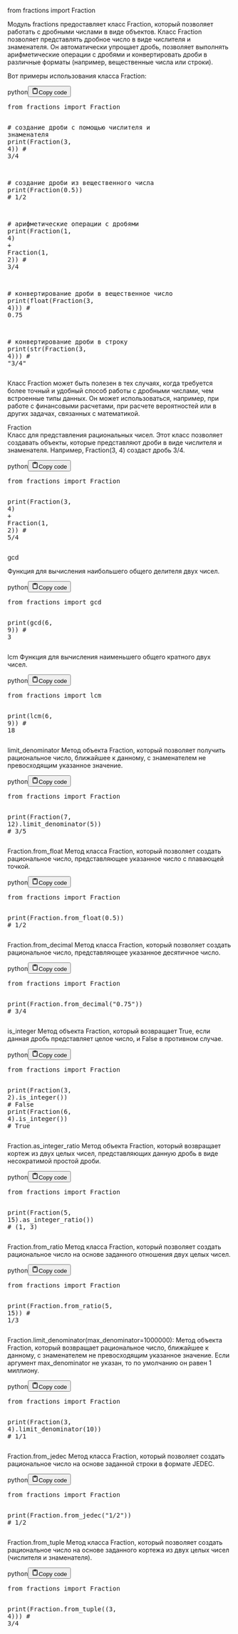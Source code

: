 <p>from fractions import Fraction</p>
<p>Модуль fractions предоставляет класс Fraction, который позволяет работать с дробными числами в виде объектов.
Класс Fraction позволяет представлять дробное число в виде числителя и знаменателя. 
Он автоматически упрощает дробь, позволяет выполнять арифметические операции с дробями 
и конвертировать дроби в различные форматы (например, вещественные числа или строки).</p>
<p>Вот примеры использования класса Fraction:</p>
<div class="code_element"><div class="lang_line"><text>python</text><button class="copy_code_button" onclick="CopyCode(this)"><svg style="width: 1.2em;height: 1.2em;" aria-hidden="true" xmlns="http://www.w3.org/2000/svg" fill="none" viewBox="0 0 24 24"><path stroke="currentColor" stroke-linecap="round" stroke-linejoin="round" stroke-width="2" d="M15 4h3a1 1 0 0 1 1 1v15a1 1 0 0 1-1 1H6a1 1 0 0 1-1-1V5a1 1 0 0 1 1-1h3m0 3h6m-5-4v4h4V3h-4Z"/></svg><text>Copy code</text></button></div><div class="code language-python"><div class="highlight"><pre><span></span><span class="kn">from</span> <span class="nn">fractions</span> <span class="kn">import</span> <span class="n">Fraction</span>

<span class="c1"># создание дроби с помощью числителя и знаменателя</span>
<span class="nb">print</span><span class="p">(</span><span class="n">Fraction</span><span class="p">(</span><span class="mi">3</span><span class="p">,</span> <span class="mi">4</span><span class="p">))</span>    <span class="c1"># 3/4</span>

<span class="c1"># создание дроби из вещественного числа</span>
<span class="nb">print</span><span class="p">(</span><span class="n">Fraction</span><span class="p">(</span><span class="mf">0.5</span><span class="p">))</span>    <span class="c1"># 1/2</span>

<span class="c1"># арифметические операции с дробями</span>
<span class="nb">print</span><span class="p">(</span><span class="n">Fraction</span><span class="p">(</span><span class="mi">1</span><span class="p">,</span> <span class="mi">4</span><span class="p">)</span> <span class="o">+</span> <span class="n">Fraction</span><span class="p">(</span><span class="mi">1</span><span class="p">,</span> <span class="mi">2</span><span class="p">))</span>    <span class="c1"># 3/4</span>

<span class="c1"># конвертирование дроби в вещественное число</span>
<span class="nb">print</span><span class="p">(</span><span class="nb">float</span><span class="p">(</span><span class="n">Fraction</span><span class="p">(</span><span class="mi">3</span><span class="p">,</span> <span class="mi">4</span><span class="p">)))</span>    <span class="c1"># 0.75</span>

<span class="c1"># конвертирование дроби в строку</span>
<span class="nb">print</span><span class="p">(</span><span class="nb">str</span><span class="p">(</span><span class="n">Fraction</span><span class="p">(</span><span class="mi">3</span><span class="p">,</span> <span class="mi">4</span><span class="p">)))</span>    <span class="c1"># &quot;3/4&quot;</span>
</pre></div></div></div>

<p>Класс Fraction может быть полезен в тех случаях, когда требуется более точный 
и удобный способ работы с дробными числами, чем встроенные типы данных. 
Он может использоваться, например, при работе с финансовыми расчетами, 
при расчете вероятностей или в других задачах, связанных с математикой.</p>
<p>Fraction <br />
Класс для представления рациональных чисел. 
Этот класс позволяет создавать объекты, которые представляют дроби в виде числителя и знаменателя. 
Например, Fraction(3, 4) создаст дробь 3/4.</p>
<div class="code_element"><div class="lang_line"><text>python</text><button class="copy_code_button" onclick="CopyCode(this)"><svg style="width: 1.2em;height: 1.2em;" aria-hidden="true" xmlns="http://www.w3.org/2000/svg" fill="none" viewBox="0 0 24 24"><path stroke="currentColor" stroke-linecap="round" stroke-linejoin="round" stroke-width="2" d="M15 4h3a1 1 0 0 1 1 1v15a1 1 0 0 1-1 1H6a1 1 0 0 1-1-1V5a1 1 0 0 1 1-1h3m0 3h6m-5-4v4h4V3h-4Z"/></svg><text>Copy code</text></button></div><div class="code language-python"><div class="highlight"><pre><span></span><span class="kn">from</span> <span class="nn">fractions</span> <span class="kn">import</span> <span class="n">Fraction</span>

<span class="nb">print</span><span class="p">(</span><span class="n">Fraction</span><span class="p">(</span><span class="mi">3</span><span class="p">,</span> <span class="mi">4</span><span class="p">)</span> <span class="o">+</span> <span class="n">Fraction</span><span class="p">(</span><span class="mi">1</span><span class="p">,</span> <span class="mi">2</span><span class="p">))</span>  <span class="c1"># 5/4</span>
</pre></div></div></div>

<p>gcd</p>
<p>Функция для вычисления наибольшего общего делителя двух чисел.</p>
<div class="code_element"><div class="lang_line"><text>python</text><button class="copy_code_button" onclick="CopyCode(this)"><svg style="width: 1.2em;height: 1.2em;" aria-hidden="true" xmlns="http://www.w3.org/2000/svg" fill="none" viewBox="0 0 24 24"><path stroke="currentColor" stroke-linecap="round" stroke-linejoin="round" stroke-width="2" d="M15 4h3a1 1 0 0 1 1 1v15a1 1 0 0 1-1 1H6a1 1 0 0 1-1-1V5a1 1 0 0 1 1-1h3m0 3h6m-5-4v4h4V3h-4Z"/></svg><text>Copy code</text></button></div><div class="code language-python"><div class="highlight"><pre><span></span><span class="kn">from</span> <span class="nn">fractions</span> <span class="kn">import</span> <span class="n">gcd</span>

<span class="nb">print</span><span class="p">(</span><span class="n">gcd</span><span class="p">(</span><span class="mi">6</span><span class="p">,</span> <span class="mi">9</span><span class="p">))</span>  <span class="c1"># 3</span>
</pre></div></div></div>

<p>lcm
Функция для вычисления наименьшего общего кратного двух чисел.</p>
<div class="code_element"><div class="lang_line"><text>python</text><button class="copy_code_button" onclick="CopyCode(this)"><svg style="width: 1.2em;height: 1.2em;" aria-hidden="true" xmlns="http://www.w3.org/2000/svg" fill="none" viewBox="0 0 24 24"><path stroke="currentColor" stroke-linecap="round" stroke-linejoin="round" stroke-width="2" d="M15 4h3a1 1 0 0 1 1 1v15a1 1 0 0 1-1 1H6a1 1 0 0 1-1-1V5a1 1 0 0 1 1-1h3m0 3h6m-5-4v4h4V3h-4Z"/></svg><text>Copy code</text></button></div><div class="code language-python"><div class="highlight"><pre><span></span><span class="kn">from</span> <span class="nn">fractions</span> <span class="kn">import</span> <span class="n">lcm</span>

<span class="nb">print</span><span class="p">(</span><span class="n">lcm</span><span class="p">(</span><span class="mi">6</span><span class="p">,</span> <span class="mi">9</span><span class="p">))</span>  <span class="c1"># 18</span>
</pre></div></div></div>

<p>limit_denominator
Метод объекта Fraction, который позволяет получить рациональное число, 
ближайшее к данному, с знаменателем не превосходящим указанное значение.</p>
<div class="code_element"><div class="lang_line"><text>python</text><button class="copy_code_button" onclick="CopyCode(this)"><svg style="width: 1.2em;height: 1.2em;" aria-hidden="true" xmlns="http://www.w3.org/2000/svg" fill="none" viewBox="0 0 24 24"><path stroke="currentColor" stroke-linecap="round" stroke-linejoin="round" stroke-width="2" d="M15 4h3a1 1 0 0 1 1 1v15a1 1 0 0 1-1 1H6a1 1 0 0 1-1-1V5a1 1 0 0 1 1-1h3m0 3h6m-5-4v4h4V3h-4Z"/></svg><text>Copy code</text></button></div><div class="code language-python"><div class="highlight"><pre><span></span><span class="kn">from</span> <span class="nn">fractions</span> <span class="kn">import</span> <span class="n">Fraction</span>

<span class="nb">print</span><span class="p">(</span><span class="n">Fraction</span><span class="p">(</span><span class="mi">7</span><span class="p">,</span> <span class="mi">12</span><span class="p">)</span><span class="o">.</span><span class="n">limit_denominator</span><span class="p">(</span><span class="mi">5</span><span class="p">))</span>  <span class="c1"># 3/5</span>
</pre></div></div></div>

<p>Fraction.from_float
Метод класса Fraction, который позволяет создать рациональное число, 
представляющее указанное число с плавающей точкой.</p>
<div class="code_element"><div class="lang_line"><text>python</text><button class="copy_code_button" onclick="CopyCode(this)"><svg style="width: 1.2em;height: 1.2em;" aria-hidden="true" xmlns="http://www.w3.org/2000/svg" fill="none" viewBox="0 0 24 24"><path stroke="currentColor" stroke-linecap="round" stroke-linejoin="round" stroke-width="2" d="M15 4h3a1 1 0 0 1 1 1v15a1 1 0 0 1-1 1H6a1 1 0 0 1-1-1V5a1 1 0 0 1 1-1h3m0 3h6m-5-4v4h4V3h-4Z"/></svg><text>Copy code</text></button></div><div class="code language-python"><div class="highlight"><pre><span></span><span class="kn">from</span> <span class="nn">fractions</span> <span class="kn">import</span> <span class="n">Fraction</span>

<span class="nb">print</span><span class="p">(</span><span class="n">Fraction</span><span class="o">.</span><span class="n">from_float</span><span class="p">(</span><span class="mf">0.5</span><span class="p">))</span>  <span class="c1"># 1/2</span>
</pre></div></div></div>

<p>Fraction.from_decimal
Метод класса Fraction, который позволяет создать рациональное число, представляющее указанное десятичное число.</p>
<div class="code_element"><div class="lang_line"><text>python</text><button class="copy_code_button" onclick="CopyCode(this)"><svg style="width: 1.2em;height: 1.2em;" aria-hidden="true" xmlns="http://www.w3.org/2000/svg" fill="none" viewBox="0 0 24 24"><path stroke="currentColor" stroke-linecap="round" stroke-linejoin="round" stroke-width="2" d="M15 4h3a1 1 0 0 1 1 1v15a1 1 0 0 1-1 1H6a1 1 0 0 1-1-1V5a1 1 0 0 1 1-1h3m0 3h6m-5-4v4h4V3h-4Z"/></svg><text>Copy code</text></button></div><div class="code language-python"><div class="highlight"><pre><span></span><span class="kn">from</span> <span class="nn">fractions</span> <span class="kn">import</span> <span class="n">Fraction</span>

<span class="nb">print</span><span class="p">(</span><span class="n">Fraction</span><span class="o">.</span><span class="n">from_decimal</span><span class="p">(</span><span class="s2">&quot;0.75&quot;</span><span class="p">))</span>  <span class="c1"># 3/4</span>
</pre></div></div></div>

<p>is_integer
Метод объекта Fraction, который возвращает True, если данная дробь представляет целое число, и False в противном случае.</p>
<div class="code_element"><div class="lang_line"><text>python</text><button class="copy_code_button" onclick="CopyCode(this)"><svg style="width: 1.2em;height: 1.2em;" aria-hidden="true" xmlns="http://www.w3.org/2000/svg" fill="none" viewBox="0 0 24 24"><path stroke="currentColor" stroke-linecap="round" stroke-linejoin="round" stroke-width="2" d="M15 4h3a1 1 0 0 1 1 1v15a1 1 0 0 1-1 1H6a1 1 0 0 1-1-1V5a1 1 0 0 1 1-1h3m0 3h6m-5-4v4h4V3h-4Z"/></svg><text>Copy code</text></button></div><div class="code language-python"><div class="highlight"><pre><span></span><span class="kn">from</span> <span class="nn">fractions</span> <span class="kn">import</span> <span class="n">Fraction</span>

<span class="nb">print</span><span class="p">(</span><span class="n">Fraction</span><span class="p">(</span><span class="mi">3</span><span class="p">,</span> <span class="mi">2</span><span class="p">)</span><span class="o">.</span><span class="n">is_integer</span><span class="p">())</span>  <span class="c1"># False</span>
<span class="nb">print</span><span class="p">(</span><span class="n">Fraction</span><span class="p">(</span><span class="mi">6</span><span class="p">,</span> <span class="mi">4</span><span class="p">)</span><span class="o">.</span><span class="n">is_integer</span><span class="p">())</span>  <span class="c1"># True</span>
</pre></div></div></div>

<p>Fraction.as_integer_ratio
Метод объекта Fraction, который возвращает кортеж из двух целых чисел, 
представляющих данную дробь в виде несократимой простой дроби.</p>
<div class="code_element"><div class="lang_line"><text>python</text><button class="copy_code_button" onclick="CopyCode(this)"><svg style="width: 1.2em;height: 1.2em;" aria-hidden="true" xmlns="http://www.w3.org/2000/svg" fill="none" viewBox="0 0 24 24"><path stroke="currentColor" stroke-linecap="round" stroke-linejoin="round" stroke-width="2" d="M15 4h3a1 1 0 0 1 1 1v15a1 1 0 0 1-1 1H6a1 1 0 0 1-1-1V5a1 1 0 0 1 1-1h3m0 3h6m-5-4v4h4V3h-4Z"/></svg><text>Copy code</text></button></div><div class="code language-python"><div class="highlight"><pre><span></span><span class="kn">from</span> <span class="nn">fractions</span> <span class="kn">import</span> <span class="n">Fraction</span>

<span class="nb">print</span><span class="p">(</span><span class="n">Fraction</span><span class="p">(</span><span class="mi">5</span><span class="p">,</span> <span class="mi">15</span><span class="p">)</span><span class="o">.</span><span class="n">as_integer_ratio</span><span class="p">())</span>  <span class="c1"># (1, 3)</span>
</pre></div></div></div>

<p>Fraction.from_ratio
Метод класса Fraction, который позволяет создать рациональное число на основе заданного отношения двух целых чисел.</p>
<div class="code_element"><div class="lang_line"><text>python</text><button class="copy_code_button" onclick="CopyCode(this)"><svg style="width: 1.2em;height: 1.2em;" aria-hidden="true" xmlns="http://www.w3.org/2000/svg" fill="none" viewBox="0 0 24 24"><path stroke="currentColor" stroke-linecap="round" stroke-linejoin="round" stroke-width="2" d="M15 4h3a1 1 0 0 1 1 1v15a1 1 0 0 1-1 1H6a1 1 0 0 1-1-1V5a1 1 0 0 1 1-1h3m0 3h6m-5-4v4h4V3h-4Z"/></svg><text>Copy code</text></button></div><div class="code language-python"><div class="highlight"><pre><span></span><span class="kn">from</span> <span class="nn">fractions</span> <span class="kn">import</span> <span class="n">Fraction</span>

<span class="nb">print</span><span class="p">(</span><span class="n">Fraction</span><span class="o">.</span><span class="n">from_ratio</span><span class="p">(</span><span class="mi">5</span><span class="p">,</span> <span class="mi">15</span><span class="p">))</span>  <span class="c1"># 1/3</span>
</pre></div></div></div>

<p>Fraction.limit_denominator(max_denominator=1000000): 
Метод объекта Fraction, который возвращает рациональное число, ближайшее к данному, 
с знаменателем не превосходящим указанное значение. 
Если аргумент max_denominator не указан, то по умолчанию он равен 1 миллиону.</p>
<div class="code_element"><div class="lang_line"><text>python</text><button class="copy_code_button" onclick="CopyCode(this)"><svg style="width: 1.2em;height: 1.2em;" aria-hidden="true" xmlns="http://www.w3.org/2000/svg" fill="none" viewBox="0 0 24 24"><path stroke="currentColor" stroke-linecap="round" stroke-linejoin="round" stroke-width="2" d="M15 4h3a1 1 0 0 1 1 1v15a1 1 0 0 1-1 1H6a1 1 0 0 1-1-1V5a1 1 0 0 1 1-1h3m0 3h6m-5-4v4h4V3h-4Z"/></svg><text>Copy code</text></button></div><div class="code language-python"><div class="highlight"><pre><span></span><span class="kn">from</span> <span class="nn">fractions</span> <span class="kn">import</span> <span class="n">Fraction</span>

<span class="nb">print</span><span class="p">(</span><span class="n">Fraction</span><span class="p">(</span><span class="mi">3</span><span class="p">,</span> <span class="mi">4</span><span class="p">)</span><span class="o">.</span><span class="n">limit_denominator</span><span class="p">(</span><span class="mi">10</span><span class="p">))</span>  <span class="c1"># 1/1</span>
</pre></div></div></div>

<p>Fraction.from_jedec
Метод класса Fraction, который позволяет создать рациональное число на основе заданной строки в формате JEDEC.</p>
<div class="code_element"><div class="lang_line"><text>python</text><button class="copy_code_button" onclick="CopyCode(this)"><svg style="width: 1.2em;height: 1.2em;" aria-hidden="true" xmlns="http://www.w3.org/2000/svg" fill="none" viewBox="0 0 24 24"><path stroke="currentColor" stroke-linecap="round" stroke-linejoin="round" stroke-width="2" d="M15 4h3a1 1 0 0 1 1 1v15a1 1 0 0 1-1 1H6a1 1 0 0 1-1-1V5a1 1 0 0 1 1-1h3m0 3h6m-5-4v4h4V3h-4Z"/></svg><text>Copy code</text></button></div><div class="code language-python"><div class="highlight"><pre><span></span><span class="kn">from</span> <span class="nn">fractions</span> <span class="kn">import</span> <span class="n">Fraction</span>

<span class="nb">print</span><span class="p">(</span><span class="n">Fraction</span><span class="o">.</span><span class="n">from_jedec</span><span class="p">(</span><span class="s2">&quot;1/2&quot;</span><span class="p">))</span>  <span class="c1"># 1/2</span>
</pre></div></div></div>

<p>Fraction.from_tuple
Метод класса Fraction, который позволяет создать рациональное число на основе заданного кортежа из двух целых чисел (числителя и знаменателя).</p>
<div class="code_element"><div class="lang_line"><text>python</text><button class="copy_code_button" onclick="CopyCode(this)"><svg style="width: 1.2em;height: 1.2em;" aria-hidden="true" xmlns="http://www.w3.org/2000/svg" fill="none" viewBox="0 0 24 24"><path stroke="currentColor" stroke-linecap="round" stroke-linejoin="round" stroke-width="2" d="M15 4h3a1 1 0 0 1 1 1v15a1 1 0 0 1-1 1H6a1 1 0 0 1-1-1V5a1 1 0 0 1 1-1h3m0 3h6m-5-4v4h4V3h-4Z"/></svg><text>Copy code</text></button></div><div class="code language-python"><div class="highlight"><pre><span></span><span class="kn">from</span> <span class="nn">fractions</span> <span class="kn">import</span> <span class="n">Fraction</span>

<span class="nb">print</span><span class="p">(</span><span class="n">Fraction</span><span class="o">.</span><span class="n">from_tuple</span><span class="p">((</span><span class="mi">3</span><span class="p">,</span> <span class="mi">4</span><span class="p">)))</span>  <span class="c1"># 3/4</span>
</pre></div></div></div>